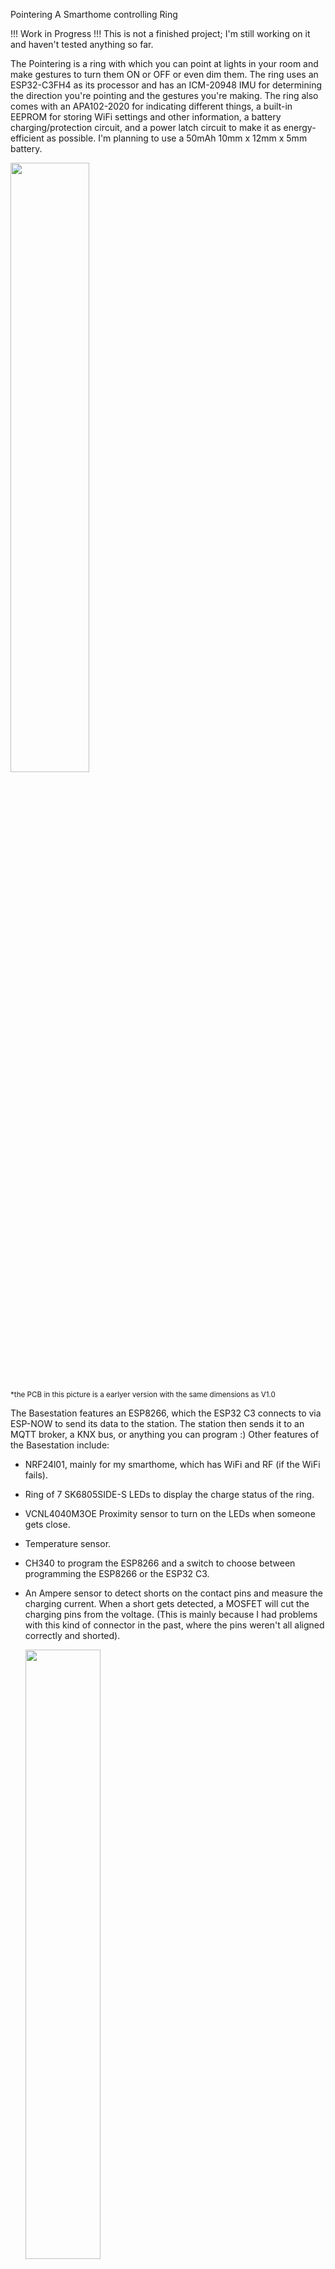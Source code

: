 Pointering
A Smarthome controlling Ring

!!! Work in Progress !!!
This is not a finished project; I'm still working on it and haven't tested anything so far.


The Pointering is a ring with which you can point at lights in your room and make gestures to turn them ON or OFF or even dim them. 
The ring uses an ESP32-C3FH4 as its processor and has an ICM-20948 IMU for determining the direction you're pointing and the gestures you're making. 
The ring also comes with an APA102-2020 for indicating different things, a built-in EEPROM for storing WiFi settings and other information, a battery charging/protection circuit, and a power latch circuit to make it as energy-efficient as possible. 
I'm planning to use a 50mAh 10mm x 12mm x 5mm battery.

<img src="https://github.com/JacTech/Pointering/assets/90476032/5cad6eaf-0042-433d-8b2b-80475bfdc6a0" width=50% height=50%>

<sup>*the PCB in this picture is a earlyer version with the same dimensions as V1.0




The Basestation features an ESP8266, which the ESP32 C3 connects to via ESP-NOW to send its data to the station. The station then sends it to an MQTT broker, a KNX bus, or anything you can program :) 
Other features of the Basestation include:
- NRF24l01, mainly for my smarthome, which has WiFi and RF (if the WiFi fails).
- Ring of 7 SK6805SIDE-S LEDs to display the charge status of the ring.
- VCNL4040M3OE Proximity sensor to turn on the LEDs when someone gets close.
- Temperature sensor.
- CH340 to program the ESP8266 and a switch to choose between programming the ESP8266 or the ESP32 C3.
- An Ampere sensor to detect shorts on the contact pins and measure the charging current. When a short gets detected, a MOSFET will cut the charging pins from the voltage.
  (This is mainly because I had problems with this kind of connector in the past, where the pins weren't all aligned correctly and shorted).


  <img src="https://github.com/JacTech/Pointering/assets/90476032/34abfa28-d0e4-4daf-9e21-173cf1aaa179" width=50% height=50%>
